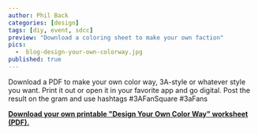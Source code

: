```yaml
---
author: Phil Back
categories: [design]
tags: [diy, event, sdcc]
preview: "Download a coloring sheet to make your own faction"
pics:
  -  blog-design-your-own-colorway.jpg
published: true
---
```

<div class="text-content text-lg">
<p>Download a PDF to make your own color way, 3A-style or whatever style you want. Print it out or open it in your favorite app and go digital. Post the result on the gram and use hashtags #3AFanSquare #3aFans</p>
<div>
<p><a href="/assets/downloads/design-your-own-color-way-square-line-art-hashtag-3AFanSquare.pdf" target="_blank"><strong>Download your own printable "Design Your Own Color Way" worksheet (PDF).</strong></a></p>
</div>
</div>
